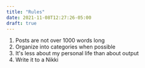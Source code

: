 ```yaml
---
title: "Rules"
date: 2021-11-08T12:27:26-05:00
draft: true
---
```


1. Posts are not over 1000 words long
2. Organize into categories when possible
3. It's less about my personal life than about output
4. Write it to a Nikki
